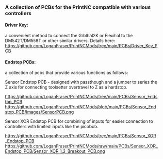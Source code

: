 ### A collection of PCBs for the PrintNC compatible with various controllers ###

#### Driver Key: ####
a convenient method to connect the Grblhal2K or Flexihal to the DM542T/DM556T or other similar drivers.
Details here: https://github.com/LoganFraser/PrintNCMods/tree/main/PCBs/Driver_Key_PCB

#### Endstop PCBs: ####
a collection of pcbs that provide various functions as follows: 

Sensor Endstop PCB - designed with passthough and a jumper to series the Z axis for connecting toolsetter overtravel to Z as a hardstop. 

https://github.com/LoganFraser/PrintNCMods/tree/main/PCBs/Sensor_Endstop_PCB
https://github.com/LoganFraser/PrintNCMods/blob/main/PCBs/Sensor_Endstop_PCB/Images/SensorPCB.png

Sensor XOR Endstop PCB for combining of inputs for easier connection to controllers with limited inputs like the picobob.  

https://github.com/LoganFraser/PrintNCMods/tree/main/PCBs/Sensor_XOR_Endstop_PCB
https://github.com/LoganFraser/PrintNCMods/raw/main/PCBs/Sensor_XOR_Endstop_PCB/Sensor_XOR_1.2_Breakout_PCB.png
